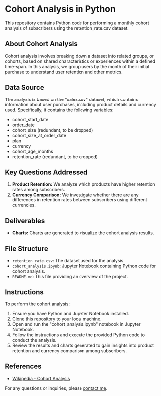 # Cohort Analysis in Python

This repository contains Python code for performing a monthly cohort analysis of subscribers using the retention_rate.csv dataset.

## About Cohort Analysis

Cohort analysis involves breaking down a dataset into related groups, or cohorts, based on shared characteristics or experiences within a defined time-span. In this analysis, we group users by the month of their initial purchase to understand user retention and other metrics.

## Data Source

The analysis is based on the "sales.csv" dataset, which contains information about user purchases, including product details and currency used. Specifically, it contains the following variables:

- cohort_start_date
- order_date
- cohort_size  (redundant, to be dropped)
- cohort_size_at_order_date
- plan
- currency
- cohort_age_months
- retention_rate (redundant, to be dropped)


## Key Questions Addressed

1. **Product Retention:** We analyze which products have higher retention rates among subscribers.
2. **Currency Comparison:** We investigate whether there are any differences in retention rates between subscribers using different currencies.

## Deliverables

- **Charts:** Charts are generated to visualize the cohort analysis results.

## File Structure

- `retention_rate.csv`: The dataset used for the analysis.
- `cohort_analysis.ipynb`: Jupyter Notebook containing Python code for cohort analysis.
- `README.md`: This file providing an overview of the project.

## Instructions

To perform the cohort analysis:

1. Ensure you have Python and Jupyter Notebook installed.
2. Clone this repository to your local machine.
3. Open and run the "cohort_analysis.ipynb" notebook in Jupyter Notebook.
4. Follow the instructions and execute the provided Python code to conduct the analysis.
5. Review the results and charts generated to gain insights into product retention and currency comparison among subscribers.

## References

- [Wikipedia - Cohort Analysis](https://en.wikipedia.org/wiki/Cohort_analysis)

For any questions or inquiries, please [contact me](mailto:yanagi.l@gmail.com).
